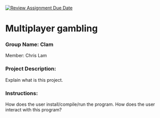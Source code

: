 [![Review Assignment Due Date](https://classroom.github.com/assets/deadline-readme-button-22041afd0340ce965d47ae6ef1cefeee28c7c493a6346c4f15d667ab976d596c.svg)](https://classroom.github.com/a/Vh67aNdh)
# Multiplayer gambling

### Group Name: Clam

Member: Chris Lam

### Project Description:

Explain what is this project.

### Instructions:

How does the user install/compile/run the program.
How does the user interact with this program?
